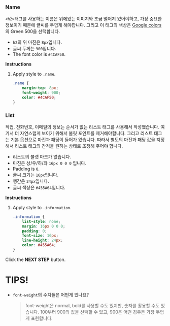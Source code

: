 ### Name
`<h2>`태그를 사용하는 이름은 위에있는 이미지와 조금 떨어져 있어야하고, 가장 중요한 정보이기 때문에 글씨를 두껍게 해야합니다. 그리고 이 태그의 색상은 [Google colors][1]의 Green 500을 선택합니다.

* `h2`의 위 마진은 `8px`입니다.
* 글씨 두께는 `900`입니다.  
* The font color is `#4CAF50`.

**Instructions**
1. Apply style to `.name`.
    ```css
    .name {
    	margin-top: 8px;
    	font-weight: 900;
    	color: #4CAF50;
    }
    ```



### List
직업, 전화번호, 이메일의 정보는 순서가 없는 리스트 태그를 사용해서 작성했습니다. 여기서 더 자연스럽게 보이기 위해서 불릿 포인트를 제거해야합니다. 그리고 리스트 태그는 기본 옵션으로 마진과 패딩이 들어가 있습니다. 따라서 별도의 마진과 패딩 값을 지정해서 리스트 태그의 간격을 원하는 상태로 조정해 주어야 합니다.  

* 리스트의 불렛 마크가 없습니다.
* 마진은 상/우/하/좌 `16px 0 0 0` 입니다.  
* Padding is `0`.
* 글씨 크기는 `16px`입니다.
* 행간은 `24px`입니다.
* 글씨 색상은 `#455A64`입니다.


**Instructions**
1. Apply style to `.information`. 
    ```css
    .information {
        list-style: none;
        margin: 16px 0 0 0;
        padding: 0;
        font-size: 16px;
        line-height: 24px;
        color: #455A64;
    }
    ```



Click the **NEXT STEP** button.



# TIPS! 
* `font-weight`의 수치들은 어떤게 있나요?

    > font-weight은 normal, bold를 사용할 수도 있지만, 숫자를 활용할 수도 있습니다. 100부터 900의 값을 선택할 수 있고, 900은 어떤 경우든 가장 두껍게 표현합니다.   


[1]: https://material.io/design/color/#color-usage-palettes

